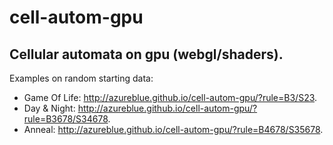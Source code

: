 # cell-autom-gpu
## Cellular automata on gpu (webgl/shaders).

Examples on random starting data:

- Game Of Life: http://azureblue.github.io/cell-autom-gpu/?rule=B3/S23.
- Day & Night: http://azureblue.github.io/cell-autom-gpu/?rule=B3678/S34678.
- Anneal: http://azureblue.github.io/cell-autom-gpu/?rule=B4678/S35678.
